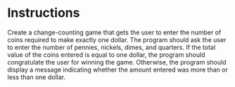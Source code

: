 # Instructions  

Create a change-counting game that gets the user to enter the number of coins required to make exactly one dollar. The program should ask the user to enter the number of pennies, nickels, dimes, and quarters. If the total value of the coins entered is equal to one dollar, the program should congratulate the user for winning the game. Otherwise, the program should display a message indicating whether the amount entered was more than or less than one dollar.